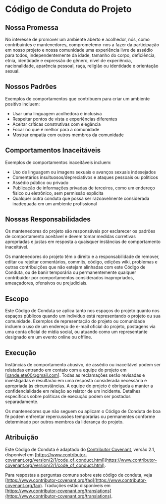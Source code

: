 # Código de Conduta do Projeto

## Nossa Promessa

No interesse de promover um ambiente aberto e acolhedor, nós, como contribuintes e mantenedores, comprometemo-nos a fazer da participação em nosso projeto e nossa comunidade uma experiência livre de assédio para todos, independentemente da idade, tamanho do corpo, deficiência, etnia, identidade e expressão de gênero, nível de experiência, nacionalidade, aparência pessoal, raça, religião ou identidade e orientação sexual.

## Nossos Padrões

Exemplos de comportamentos que contribuem para criar um ambiente positivo incluem:

- Usar uma linguagem acolhedora e inclusiva
- Respeitar pontos de vista e experiências diferentes
- Aceitar críticas construtivas com elegância
- Focar no que é melhor para a comunidade
- Mostrar empatia com outros membros da comunidade

## Comportamentos Inaceitáveis

Exemplos de comportamentos inaceitáveis incluem:

- Uso de linguagem ou imagens sexuais e avanços sexuais indesejados
- Comentários insultuosos/depreciativos e ataques pessoais ou políticos
- Assédio público ou privado
- Publicação de informações privadas de terceiros, como um endereço físico ou eletrônico, sem permissão explícita
- Qualquer outra conduta que possa ser razoavelmente considerada inadequada em um ambiente profissional

## Nossas Responsabilidades

Os mantenedores do projeto são responsáveis ​​por esclarecer os padrões de comportamento aceitável e devem tomar medidas corretivas apropriadas e justas em resposta a quaisquer instâncias de comportamento inaceitável.

Os mantenedores do projeto têm o direito e a responsabilidade de remover, editar ou rejeitar comentários, commits, código, edições wiki, problemas e outras contribuições que não estejam alinhadas com este Código de Conduta, ou de banir temporária ou permanentemente qualquer contribuidor por comportamentos considerados inapropriados, ameaçadores, ofensivos ou prejudiciais.

## Escopo

Este Código de Conduta se aplica tanto nos espaços do projeto quanto nos espaços públicos quando um indivíduo está representando o projeto ou sua comunidade. Exemplos de representação do projeto ou comunidade incluem o uso de um endereço de e-mail oficial do projeto, postagens via uma conta oficial de mídia social, ou atuando como um representante designado em um evento online ou offline.

## Execução

Instâncias de comportamento abusivo, de assédio ou inaceitável podem ser relatadas entrando em contato com a equipe do projeto em [xande.ete00@gmail.com]. Todas as reclamações serão revisadas e investigadas e resultarão em uma resposta considerada necessária e apropriada às circunstâncias. A equipe do projeto é obrigada a manter a confidencialidade em relação ao relator de um incidente. Detalhes específicos sobre políticas de execução podem ser postados separadamente.

Os mantenedores que não seguem ou aplicam o Código de Conduta de boa fé podem enfrentar repercussões temporárias ou permanentes conforme determinado por outros membros da liderança do projeto.

## Atribuição

Este Código de Conduta é adaptado do [Contributor Covenant](https://www.contributor-covenant.org), versão 2.1, disponível em [https://www.contributor-covenant.org/version/2/1/code_of_conduct.html](https://www.contributor-covenant.org/version/2/1/code_of_conduct.html).

Para respostas a perguntas comuns sobre este código de conduta, veja [https://www.contributor-covenant.org/faq](https://www.contributor-covenant.org/faq). Traduções estão disponíveis em [https://www.contributor-covenant.org/translations](https://www.contributor-covenant.org/translations).
